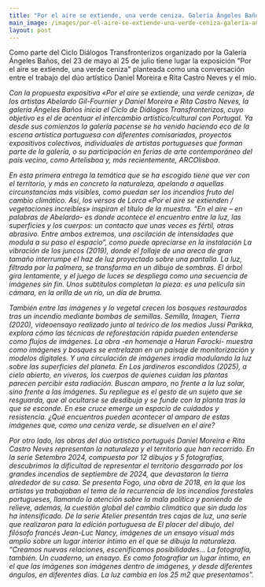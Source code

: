 ```yaml
---
title: "Por el aire se extiende, una verde ceniza. Galería Ángeles Baños"
main_image: /images/por-el-aire-se-extiende-una-verde-ceniza-galeria-angeles-banos.jpg
layout: post
---
```


Como parte del Ciclo Diálogos Transfronterizos organizado por la Galería Ángeles Baños, del 23 de mayo al 25 de julio tiene lugar la exposición "Por el aire se extiende, una verde ceniza" planteada como una conversación entre el trabajo del dúo artístico Daniel Moreira e Rita Castro Neves y el mío.

<em>Con la propuesta expositiva «Por el aire se extiende, una verde ceniza», de los artistas Abelardo Gil-Fournier y Daniel Moreira e Rita Castro Neves, la galería Ángeles Baños inicia el Ciclo de Diálogos Transfronterizos, cuyo objetivo es el de acentuar el intercambio artístico/cultural con Portugal. Ya desde sus comienzos la galería pacense se ha venido haciendo eco de la escena artística portuguesa con diferentes comisariados, proyectos expositivos colectivos, individuales de artistas portugueses que forman parte de la galería, o su participación en ferias de arte contemporáneo del país vecino, como Artelisboa y, más recientemente, ARCOlisboa.

En esta primera entrega la temática que se ha escogido tiene que ver con el territorio, y más en concreto la naturaleza, apelando a aquellas circunstancias más visibles, como puedan ser los incendios fruto del cambio climático. Así, los versos de Lorca «Por el aire se extienden / vegetaciones increíbles» inspiran el título de la muestra. “En el aire – en palabras de Abelardo- es donde acontece el encuentro entre la luz, las superficies y los cuerpos: un contacto que unas veces es fértil, otras abrasivo. Entre ambos extremos, una oscilación de intensidades que modula a su paso el espacio”, como puede apreciarse en la instalación La vibración de los juncos (2019), donde el follaje de una areca de gran tamaño interrumpe el haz de luz proyectado sobre una pantalla. La luz, filtrada por la palmera, se transforma en un dibujo de sombras. El árbol gira lentamente, y el juego de luces se despliega como una secuencia de imágenes sin fin. Unos subtítulos completan la pieza: es una película sin cámara, en la orilla de un río, un día de bruma.

También entre las imágenes y lo vegetal crecen los bosques restaurados tras un incendio mediante bombas de semillas. Semilla, Imagen, Tierra (2020), videoensayo realizado junto al teórico de los medios Jussi Parikka, explora cómo las técnicas de reforestación rápida pueden entenderse como flujos de imágenes. La obra -en homenaje a Harun Farocki- muestra como imágenes y bosques se entrelazan en un paisaje de monitorización y modelos digitales. Y una circulación de imágenes irradia modulando la luz sobre las superficies del planeta. En Los jardineros escondidos (2025), a cielo abierto, en viveros, los cuerpos de quienes cuidan las plantas parecen percibir esta radiación. Buscan amparo, no frente a la luz solar, sino frente a las imágenes. Su repliegue es el gesto de un sujeto que se resguarda, que al ocultarse se desdibuja y se funde con la planta tras la que se esconde. En ese cruce emerge un espacio de cuidados y resistencia. ¿Qué encuentros pueden acontecer al amparo de estas imágenes que, como una ceniza verde, se disuelven en el aire?

Por otro lado, las obras del dúo artístico portugués Daniel Moreira e Rita Castro Neves representan la naturaleza y el territorio que han recorrido. En la serie Setembro 2024, compuesta por 12 dibujos y 5 fotografías, descubrimos la dificultad de representar el territorio desgarrado por los grandes incendios de septiembre de 2024, que devastaron la tierra alrededor de su casa. Se presenta Fogo, una obra de 2018, en la que los artistas ya trabajaban el tema de la recurrencia de los incendios forestales portugueses, llamando la atención sobre la mala política y poniendo de relieve, además, la cuestión global del cambio climático que sin duda los ha intensificado. De la serie Atelier presentán tres cajas de luz, una serie que realizaron para la edición portuguesa de El placer del dibujo, del filósofo francés Jean-Luc Nancy, imágenes de un ensayo visual más amplio sobre un lugar interior íntimo en el que se dibuja la naturaleza. “Creamos nuevas relaciones, escenificamos posibilidades… La fotografía, también. Un cuaderno, un ensayo. Es como fotografiar un lugar íntimo, en el que las imágenes son imágenes dentro de imágenes, y desde diferentes ángulos, en diferentes días. La luz cambia en los 25 m2 que presentamos”.</em>


